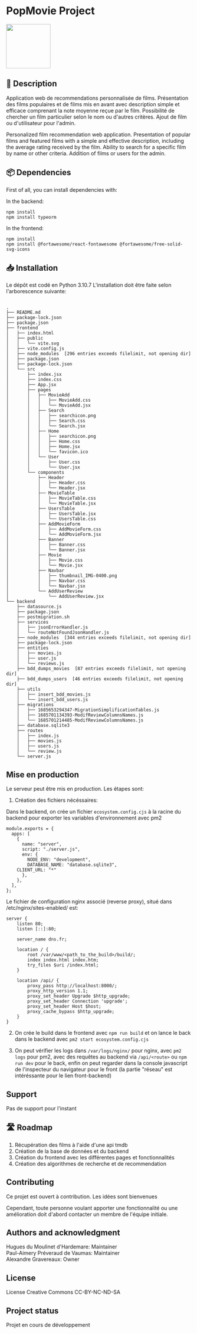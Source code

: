 # PopMovie Project

<img src="./popmovie-frontend/src/components/Navbar/thumbnail_IMG-0400.png" width="120">

## 📖 Description

Application web de recommendations personnalisée de films. Présentation des films populaires et de films mis en avant avec description simple et efficace comprenant la note moyenne reçue par le film. Possibilité de chercher un film particulier selon le nom ou d'autres critères. Ajout de film ou d'utilisateur pour l'admin.

Personalized film recommendation web application. Presentation of popular films and featured films with a simple and effective description, including the average rating received by the film. Ability to search for a specific film by name or other criteria. Addition of films or users for the admin.

## 📦 Dependencies

First of all, you can install dependencies with:

In the backend:
```
npm install
npm install typeorm
```

In the frontend:
```
npm install
npm install @fortawesome/react-fontawesome @fortawesome/free-solid-svg-icons
```

## 📥 Installation

Le dépôt est codé en Python 3.10.7
L'installation doit être faite selon l'arborescence suivante:

```

.
├── README.md
├── package-lock.json
├── package.json
├── frontend
│   ├── index.html
│   ├── public
│   │   └── vite.svg
│   ├── vite.config.js
│   ├── node_modules  [296 entries exceeds filelimit, not opening dir]
│   ├── package.json
│   ├── package-lock.json
│   └── src
│       ├── index.jsx
│       ├── index.css
│       ├── App.jsx
│       ├── pages
│       │   ├── MovieAdd
│       │   │   ├── MovieAdd.css
│       │   │   └── MovieAdd.jsx
│       │   ├── Search
│       │   │   ├── searchicon.png
│       │   │   ├── Search.css
│       │   │   └── Search.jsx
│       │   ├── Home
│       │   │   ├── searchicon.png
│       │   │   ├── Home.css
│       │   │   ├── Home.jsx
│       │   │   └── favicon.ico
│       │   └── User
│       │       ├── User.css
│       │       └── User.jsx
│       └── components
│           ├── Header
│           │   ├── Header.css
│           │   └── Header.jsx
│           ├── MovieTable
│           │   ├── MovieTable.css
│           │   └── MovieTable.jsx
│           ├── UsersTable
│           │   ├── UsersTable.jsx
│           │   └── UsersTable.css
│           ├── AddMovieForm
│           │   ├── AddMovieForm.css
│           │   └── AddMovieForm.jsx
│           ├── Banner
│           │   ├── Banner.css
│           │   └── Banner.jsx
│           ├── Movie
│           │   ├── Movie.css
│           │   └── Movie.jsx
│           ├── Navbar
│           │   ├── thumbnail_IMG-0400.png
│           │   ├── Navbar.css
│           │   └── Navbar.jsx
│           └── AddUserReview
│               └── AddUserReview.jsx
└── backend
    ├── datasource.js
    ├── package.json
    ├── postmigration.sh
    ├── services
    │   ├── jsonErrorHandler.js
    │   └── routeNotFoundJsonHandler.js
    ├── node_modules  [344 entries exceeds filelimit, not opening dir]
    ├── package-lock.json
    ├── entities
    │   ├── movies.js
    │   ├── user.js
    │   └── reviews.js
    ├── bdd_dumps_movies  [87 entries exceeds filelimit, not opening dir]
    ├── bdd_dumps_users  [46 entries exceeds filelimit, not opening dir]
    ├── utils
    │   ├── insert_bdd_movies.js
    │   └── insert_bdd_users.js
    ├── migrations
    │   ├── 1685653294347-MigrationSimplificationTables.js
    │   ├── 1685701134393-ModifReviewColumnsNames.js
    │   └── 1685701214485-ModifReviewColumnsNames.js
    ├── database.sqlite3
    ├── routes
    │   ├── index.js
    │   ├── movies.js
    │   ├── users.js
    │   └── review.js
    └── server.js

```

## Mise en production

Le serveur peut être mis en production. Les étapes sont:

1) Création des fichiers nécéssaires:

Dans le backend, on crée un fichier `ecosystem.config.cjs` à la racine du backend pour exporter les variables d'environnement avec pm2

```
module.exports = {
  apps: [
    {
      name: "server",
      script: "./server.js",
      env: {
        NODE_ENV: "development",
        DATABASE_NAME: "database.sqlite3",
	CLIENT_URL: "*"
      },
    },
  ],
};
```

Le fichier de configuration nginx associé (reverse proxy), situé dans /etc/nginx/sites-enabled/ est:

```
server {
	listen 80;
	listen [::]:80;

	server_name dns.fr;

	location / {
		root /var/www/<path_to_the_build>/build/;
		index index.html index.htm;
		try_files $uri /index.html;
	}

	location /api/ {
		proxy_pass http://localhost:8000/;
		proxy_http_version 1.1;
		proxy_set_header Upgrade $http_upgrade;
		proxy_set_header Connection 'upgrade';
		proxy_set_header Host $host;
		proxy_cache_bypass $http_upgrade;
	}
}
```

2) On crée le build dans le frontend avec `npm run build` et on lance le back dans le backend avec `pm2 start ecosystem.config.cjs`

3) On peut vérifier les logs dans `/var/logs/nginx/` pour nginx, avec `pm2 logs` pour pm2, avec des requêtes au backend via `/api/<route>` ou `npm run dev` pour le back, enfin on peut regarder dans la console javascript de l'inspecteur du navigateur pour le front (la partie "réseau" est intéréssante pour le lien front-backend)

## Support

Pas de support pour l'instant

## 🛣️ Roadmap

1. Récupération des films à l'aide d'une api tmdb
2. Création de la base de données et du backend
3. Création du frontend avec les différentes pages et fonctionnalités
4. Création des algorithmes de recherche et de recommendation

## Contributing

Ce projet est ouvert à contribution. Les idées sont bienvenues

Cependant, toute personne voulant apporter une fonctionnalité ou une amélioration doit d'abord contacter un membre de l'équipe initiale.

## Authors and acknowledgment

Hugues du Moulinet d'Hardemare: Maintainer  
Paul-Aimery Préveraud de Vaumas: Maintainer  
Alexandre Gravereaux: Owner

## License

License Creative Commons CC-BY-NC-ND-SA

## Project status

Projet en cours de développement
